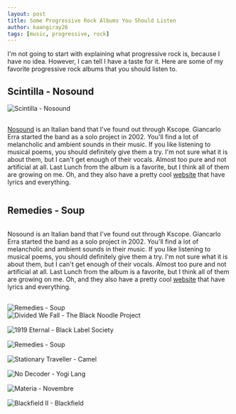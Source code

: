 ```yaml
---
layout: post
title: Some Progressive Rock Albums You Should Listen
author: kaangiray26
tags: [music, progressive, rock]
---
```

I'm not going to start with explaining what progressive rock is, because I have no idea. However, I can tell I have a taste for it. Here are some of my favorite progressive rock albums that you should listen to.

## Scintilla - Nosound
<div class="album">
    <img src="https://i.scdn.co/image/ab67616d0000b2734879f4fcb1371a4362ea819a" alt="Scintilla - Nosound">
    <p>
    <a href="https://kscopemusic.com/artists/nosound/">Nosound</a> is an Italian band that I've found out through Kscope. Giancarlo Erra started the band as a solo project in 2002. You'll find a lot of melancholic and ambient sounds in their music. If you like listening to musical poems, you should definitely give them a try. I'm not sure what it is about them, but I can't get enough of their vocals. Almost too pure and not artificial at all. Last Lunch from the album is a favorite, but I think all of them are growing on me. Oh, and they also have a pretty cool <a href="https://nosound.band/album/scintilla/">website</a> that have lyrics and everything.
    </p>
</div>

## Remedies - Soup
<div class="album">
    <p>
    Nosound is an Italian band that I've found out through Kscope. Giancarlo Erra started the band as a solo project in 2002. You'll find a lot of melancholic and ambient sounds in their music. If you like listening to musical poems, you should definitely give them a try. I'm not sure what it is about them, but I can't get enough of their vocals. Almost too pure and not artificial at all. Last Lunch from the album is a favorite, but I think all of them are growing on me. Oh, and they also have a pretty cool <a href="https://nosound.band/album/scintilla/">website</a> that have lyrics and everything.
    </p>
    <img src="https://i.scdn.co/image/ab67616d0000b2730209c5ec5eeee72c58023df6" alt="Remedies - Soup">
</div>

<div class="albums">
    <img src="https://i.scdn.co/image/ab67616d0000b273fea4a41a9afe29f52418d157" alt="Divided We Fall - The Black Noodle Project">
    <img src="https://i.scdn.co/image/ab67616d0000b2730209c5ec5eeee72c58023df6" alt="1919 Eternal - Black Label Society">
    <img src="https://i.scdn.co/image/ab67616d0000b273af5c8f54bb6f9f49ea021bf9" alt="Remedies - Soup">
    <img src="https://i.scdn.co/image/ab67616d0000b273641299ca9d507ab8c9b73cfb" alt="Stationary Traveller - Camel">
    <img src="https://i.scdn.co/image/ab67616d0000b273d2029f3a0ad855dc0192fdc1" alt="No Decoder - Yogi Lang">
    <img src="https://i.scdn.co/image/ab67616d0000b273c72f5478afc56c8bddf6c37d" alt="Materia - Novembre">
    <img src="https://i.scdn.co/image/ab67616d0000b273bc095030658cf8343379a258" alt="Blackfield II - Blackfield">
</div>

<style>
.album {
    display: grid;
    grid-template-columns: repeat(auto-fill, minmax(256px, 1fr));
    gap: 1rem;
}

.albums{
    display: grid;
    grid-template-columns: repeat(auto-fill, minmax(256px, 1fr));
    gap: 1rem;
    justify-content: center;
}
</style>
